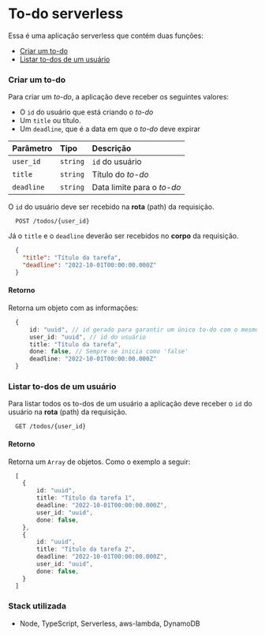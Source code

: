 
# To-do serverless

Essa é uma aplicação serverless que contém duas funções:  


- [Criar um to-do](#criar-um-to-do)
- [Listar to-dos de um usuário](#listar-to-dos-de-um-usuário)

### Criar um to-do

Para criar um *to-do*, a aplicação deve receber os seguintes valores:  
- O `id` do usuário que está criando o *to-do*  
- Um `title` ou título. 
- Um `deadline`, que é a data em que o *to-do* deve expirar

| Parâmetro   | Tipo       | Descrição                           |
| :---------- | :--------- | :---------------------------------- |
| `user_id` | `string` | `id` do usuário |
| `title` | `string` | Título do *to-do* |
| `deadline` | `string` | Data limite para o *to-do*

O `id` do usuário deve ser recebido na **rota** (path) da requisição.  


```https
  POST /todos/{user_id}
```

Já o `title` e o `deadline` deverão ser recebidos no **corpo** da requisição. 

```json
  {
    "title": "Título da tarefa",
    "deadline": "2022-10-01T00:00:00.000Z"
  }
```

#### Retorno

Retorna um objeto com as informações:

```typescript
  {
	  id: "uuid", // id gerado para garantir um único to-do com o mesmo id
	  user_id: "uuid", // id do usuário
	  title: "Título da tarefa",
	  done: false, // Sempre se inicia como 'false'
	  deadline: "2022-10-01T00:00:00.000Z"
  }
```

### Listar to-dos de um usuário

Para listar todos os to-dos de um usuário a aplicação deve receber o `id` do usuário na **rota** (path) da requisição.

```https
  GET /todos/{user_id}
```

#### Retorno

Retorna um `Array` de objetos. Como o exemplo a seguir:

```typescript
  [
    {
        id: "uuid",
	    title: "Título da tarefa 1",
	    deadline: "2022-10-01T00:00:00.000Z",
	    user_id: "uuid",
	    done: false,
    },
    {
        id: "uuid",
	    title: "Título da tarefa 2",
	    deadline: "2022-10-01T00:00:00.000Z",
	    user_id: "uuid",
	    done: false,
    }
  ]
```


### Stack utilizada
- Node, TypeScript, Serverless, aws-lambda, DynamoDB


